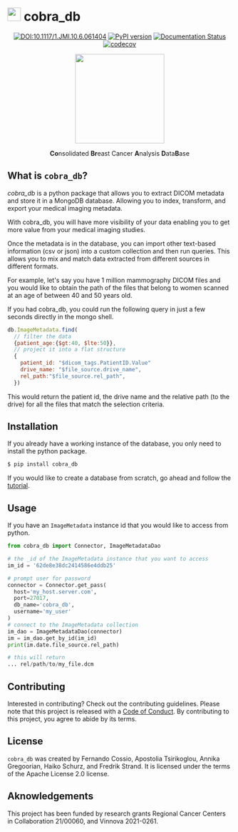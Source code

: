 # <img src="static/img/cobra_db.png" alt="" height="30"/> cobra_db



<center>

[![DOI:10.1117/1.JMI.10.6.061404](https://zenodo.org/badge/DOI/10.1117/1.JMI.10.6.061404.svg)](https://doi.org/10.1117/1.JMI.10.6.061404)
[![PyPI version](https://badge.fury.io/py/cobra_db.svg)](https://badge.fury.io/py/cobra_db)
[![Documentation Status](https://readthedocs.org/projects/cobra-db/badge/?version=latest)](https://cobra-db.readthedocs.io/en/latest/?badge=latest)
[![codecov](https://codecov.io/gh/mammoai/cobra-db/branch/main/graph/badge.svg?token=ASQPS89408)](https://codecov.io/gh/mammoai/cobra-db)

<img src="static/img/cobra_db.png" alt="" height="200"/>

**Co**nsolidated **Br**east Cancer **A**nalysis **D**ata**B**ase
</center>



## What is ```cobra_db```?
_cobra_db_ is a python package that allows you to extract DICOM metadata and store it in a MongoDB database. Allowing you to index, transform, and export your medical imaging metadata.

With cobra_db, you will have more visibility of your data enabling you to get more value from your medical imaging studies.

Once the metadata is in the database, you can import other text-based information (csv or json) into a custom collection and then run queries. This allows you to mix and match data extracted from different sources in different formats.

For example, let's say you have 1 million mammography DICOM files and you would like to obtain the path of the files that belong to women scanned at an age of between 40 and 50 years old.

If you had cobra_db, you could run the following query in just a few seconds directly in the mongo shell.

```javascript
db.ImageMetadata.find(
  // filter the data
  {patient_age:{$gt:40, $lte:50}},
  // project it into a flat structure
  {
    patient_id: "$dicom_tags.PatientID.Value"
    drive_name: "$file_source.drive_name",
    rel_path:"$file_source.rel_path",
  })
```
This would return the patient id, the drive name and the relative path (to the drive) for all the files that match the selection criteria.

## Installation
If you already have a working instance of the database, you only need to install the python package.

```bash
$ pip install cobra_db
```

If you would like to create a database from scratch, go ahead and follow the [tutorial](https://cobra-db.readthedocs.io/en/latest/tutorial.html).

## Usage

If you have an `ImageMetadata` instance id that you would like to access from python.

```python
from cobra_db import Connector, ImageMetadataDao

# the _id of the ImageMetadata instance that you want to access
im_id = '62de8e38dc2414586e4ddb25'

# prompt user for password
connector = Connector.get_pass(
  host='my_host.server.com',
  port=27017,
  db_name='cobra_db',
  username='my_user'
)
# connect to the ImageMetadata collection
im_dao = ImageMetadataDao(connector)
im = im_dao.get_by_id(im_id)
print(im.date.file_source.rel_path)

# this will return
... rel/path/to/my_file.dcm
```

## Contributing

Interested in contributing? Check out the contributing guidelines. Please note that this project is released with a [Code of Conduct](https://cobra-db.readthedocs.io/en/latest/conduct.html). By contributing to this project, you agree to abide by its terms.

## License

`cobra_db` was created by Fernando Cossio, Apostolia Tsirikoglou, Annika Gregoorian, Haiko Schurz, and Fredrik Strand. It is licensed under the terms of the Apache License 2.0 license.

## Aknowledgements

This project has been funded by research grants Regional Cancer Centers in Collaboration 21/00060, and Vinnova 2021-0261.
